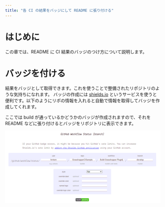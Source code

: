 ```yaml
---
title: "各 CI の結果をバッジにして README に張り付ける"
---
```


# はじめに

この章では、README に CI 結果のバッジのつけ方について説明します。

# バッジを付ける

結果をバッジとして取得できます。これを使うことで整備されたリポジトリのような気持ちになれます。
バッジの作成には [shields.io](https://shields.io/category/build) というサービスを使うと便利です。以下のようにリポの情報を入れると自動で情報を取得してバッジを作成してくれます。

ここでは build が通っているかどうかのバッジが作成されますので、それを README などに張り付けるとバッジをリポジトリに表示できます。

![](https://github.com/hrntsm/zenn_articles/blob/master/image/Shields.io.png?raw=true)
